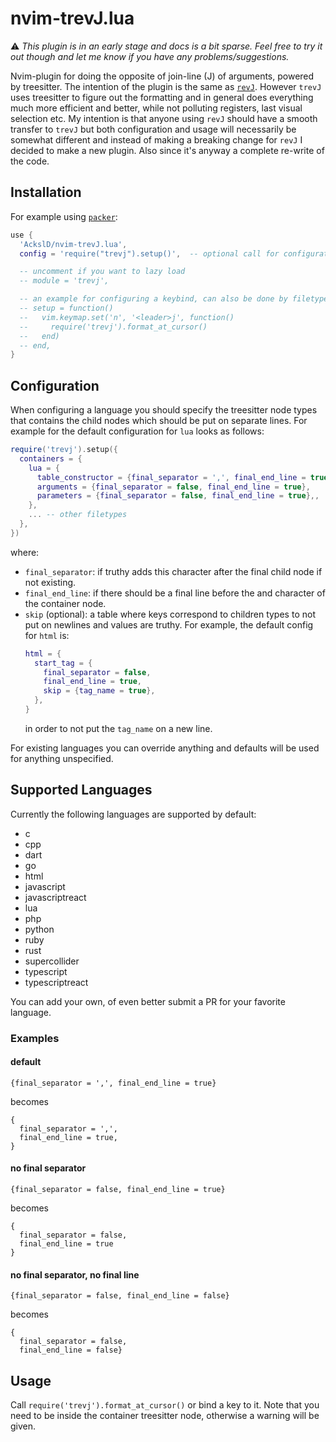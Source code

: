 # nvim-trevJ.lua

:warning: *This plugin is in an early stage and docs is a bit sparse. Feel free to try it out though and let me know if you have any problems/suggestions.*

Nvim-plugin for doing the opposite of join-line (J) of arguments, powered by treesitter.
The intention of the plugin is the same as [`revJ`](https://github.com/AckslD/nvim-revJ.lua).
However `trevJ` uses treesitter to figure out the formatting and in general does everything much more efficient and better, while not polluting registers, last visual selection etc.
My intention is that anyone using `revJ` should have a smooth transfer to `trevJ` but both configuration and usage will necessarily be somewhat different and instead of making a breaking change for `revJ` I decided to make a new plugin.
Also since it's anyway a complete re-write of the code.

## Installation
For example using [`packer`](https://github.com/wbthomason/packer.nvim):
```lua
use {
  'AckslD/nvim-trevJ.lua',
  config = 'require("trevj").setup()',  -- optional call for configurating non-default filetypes etc

  -- uncomment if you want to lazy load
  -- module = 'trevj',

  -- an example for configuring a keybind, can also be done by filetype
  -- setup = function()
  --   vim.keymap.set('n', '<leader>j', function()
  --     require('trevj').format_at_cursor()
  --   end)
  -- end,
}
```

## Configuration

When configuring a language you should specify the treesitter node types that contains the child nodes which should be put on separate lines.
For example for the default configuration for `lua` looks as follows:
```lua
require('trevj').setup({
  containers = {
    lua = {
      table_constructor = {final_separator = ',', final_end_line = true},
      arguments = {final_separator = false, final_end_line = true},
      parameters = {final_separator = false, final_end_line = true},,
    },
    ... -- other filetypes
  },
})
```
where:
* `final_separator`: if truthy adds this character after the final child node if not existing.
* `final_end_line`: if there should be a final line before the and character of the container node.
* `skip` (optional): a table where keys correspond to children types to not put on newlines and values are truthy.
  For example, the default config for `html` is:
  ```lua
  html = {
    start_tag = {
      final_separator = false,
      final_end_line = true,
      skip = {tag_name = true},
    },
  }
  ```
  in order to not put the `tag_name` on a new line.

For existing languages you can override anything and defaults will be used for anything unspecified.

## Supported Languages

Currently the following languages are supported by default:

- c
- cpp
- dart
- go
- html
- javascript
- javascriptreact
- lua
- php
- python
- ruby
- rust
- supercollider
- typescript
- typescriptreact

You can add your own, of even better submit a PR for your favorite language.

### Examples
#### default
```
{final_separator = ',', final_end_line = true}
```
becomes
```
{
  final_separator = ',',
  final_end_line = true,
}
```

#### no final separator
```
{final_separator = false, final_end_line = true}
```
becomes
```
{
  final_separator = false,
  final_end_line = true
}
```

#### no final separator, no final line
```
{final_separator = false, final_end_line = false}
```
becomes
```
{
  final_separator = false,
  final_end_line = false}
```

## Usage
Call `require('trevj').format_at_cursor()` or bind a key to it.
Note that you need to be inside the container treesitter node, otherwise a warning will be given.
